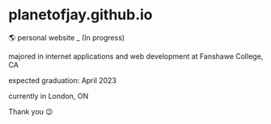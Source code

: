 # planetofjay.github.io
🌎 personal website _ (In progress)

majored in internet applications and web development at Fanshawe College, CA

expected graduation: April 2023

currently in London, ON

Thank you 😉